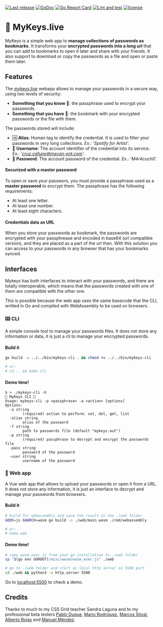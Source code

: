 [![Last release](https://img.shields.io/github/v/release/lucasmenendez/mykeys?color=purple)](https://github.com/lucasmenendez/mykeys/releases/latest)
[![GoDoc](https://godoc.org/github.com/lucasmenendez/mykeys?status.svg)](https://godoc.org/github.com/lucasmenendez/mykeys) 
[![Go Report Card](https://goreportcard.com/badge/github.com/lucasmenendez/mykeys)](https://goreportcard.com/report/github.com/lucasmenendez/mykeys)
[![Lint and test](https://github.com/lucasmenendez/mykeys/actions/workflows/test.yml/badge.svg)](https://github.com/lucasmenendez/mykeys/actions/workflows/test.yml)
[![license](https://img.shields.io/github/license/lucasmenendez/mykeys)](LICENSE)

# 🔐 MyKeys.live

MyKeys is a simple web app to **manage collections of passwords as bookmarks**. It transforms your **encrypted passwords into a long url** that you can add to bookmarks to open it later and share with your friends. It also support to download or copy the passwords as a file and open or paste them later.

## Features
The [mykeys.live](https://mykeys.live/) webapp allows to manage your passwords in a secure way, using two levels of security:
 * **Something that you know** 💆: the passphrase used to encrypt your passwords.
 * **Something that you have** 💁: the bookmark with your encrypted passwords or the file with them.

The passwords stored will include:
 - 🆔 **Alias**: Human tag to identify the credential. It is used to filter your passwords in very long collections. *Ex.: 'Spotify for Artist'*.
 - 👤 **Username**: The account identifier of the credential into its service. *Ex.: 'cruz.cafune@mecen-ent.com'*.
 - 🔑 **Password**: The account password of the credential. *Ex.: 'M4r4cuch0'*.

#### Securized with a master password
To open or save your passwors, you must provide a passphrase used as a **master password** to encrypt them. The passphrase has the following requirements:
 - At least one letter.
 - At least one number.
 - At least eight characters.

#### Credentials data as URL
When you store your passwords as bookmark, the passwords are encrypted with your passphrease and encoded in base64 (url compatible version), and they are placed as a part of the url then. With this solution you can access to your passwords in any browser that has your bookmarks synced.

## Interfaces

Mykeys has both interfaces to interact with your passwords, and there are totally interoperable, which means that the passwords created with one of them are compatible with the other one.

This is possible because the web app uses the same basecode that the CLI, writted in Go and compiled with WebAssembly to be used on browsers.

### ⌨️ CLI
A simple console tool to manage your passwords files. It does not store any information or data, it is just a cli to manage your encrypted passwords.

#### Build it
```sh
go build -o ../../bin/mykeys-cli . && chmod +x ../../bin/mykeys-cli

# or:
# cd .. && make cli
```

#### Demo time!
``` 
$ > ./mykeys-cli -h                   
🔐 MyKeys CLI 🔐
Usage: mykeys-cli -p <passphrase> -a <action> [options]
Options:
  -a string
        (required) action to perform: set, del, get, list
  -alias string
        alias of the password
  -f string
        path to passwords file (default "mykeys.out")
  -p string
        (required) passphrase to decrypt and encrypt the passwords file
  -pass string
        password of the password
  -user string
        username of the password
```

### 📱 Web app
A Vue web app that allows to upload your passwords or open it from a URL. It does not store any information, it is just an interface to decrypt and manage your passwords from browsers.

#### Build it
```sh
# build for webassembly and save the result in the ./web folder
GOOS=js GOARCH=wasm go build -o ./web/main.wasm ./cmd/webassembly

# or:
# make web
```

#### Demo time!
```sh
# copy wasm_exec.js from yout go installation to ./web folder
cp "$(go env GOROOT)/misc/wasm/wasm_exec.js" ./web

# go to ./web folder and start an local http server on 5500 port
cd ./web && python3 -m http.server 5500
```
Go to [localhost:5500](http://127.0.0.1:5500) to check a demo.

## Credits

Thanks to much to my CSS Grid teacher Sandra Laguna and to my professional beta testers [Pablo Duque](https://github.com/pabloduque0), [Mario Rodriguez](https://github.com/mapno), [Marcos Stival](https://github.com/mrksph), [Alberto Rojas](https://github.com/r0jasx) and [Manuel Méndez](https://www.linkedin.com/in/manuel-m%C3%A9ndez-garc%C3%ADa-0ba16316a/).